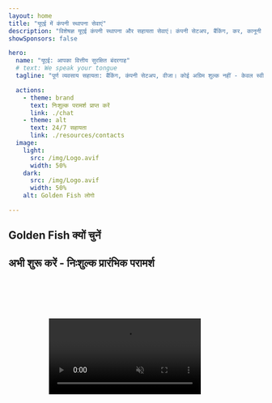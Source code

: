 ```yaml
---
layout: home
title: "यूएई में कंपनी स्थापना सेवाएं"
description: "विशेषज्ञ यूएई कंपनी स्थापना और सहायता सेवाएं। कंपनी सेटअप, बैंकिंग, कर, कानूनी और वीजा समाधान। आपके व्यवसायिक सपनों को साकार करना।"
showSponsors: false

hero:
  name: "यूएई: आपका वित्तीय सुरक्षित बंदरगाह"
  # text: We speak your tongue
  tagline: "पूर्ण व्यवसाय सहायता: बैंकिंग, कंपनी सेटअप, वीजा। कोई अग्रिम शुल्क नहीं - केवल स्वीकृति के बाद भुगतान करें।"

  actions:
    - theme: brand
      text: निःशुल्क परामर्श प्राप्त करें
      link: ./chat
    - theme: alt
      text: 24/7 सहायता
      link: ./resources/contacts
  image:
    light:
      src: /img/Logo.avif
      width: 50%
    dark:
      src: /img/Logo.avif
      width: 50%
    alt: Golden Fish लोगो

---
```


<FeatureCards :features="[
  {
    title: 'बैंक खाता खोलना',
    details: 'यूएई के विश्वसनीय बैंकों के साथ आसानी से व्यवसायिक या व्यक्तिगत बैंक खाते खोलें।',
    items: [
      'गारंटीकृत कॉर्पोरेट बैंक खाता स्वीकृति',
      '90% सफलता दर',
      '**कोई अग्रिम शुल्क नहीं** - केवल स्वीकृति के बाद भुगतान करें',
    ],
    linkText: 'और पढ़ें',
    link: './uae-business/offer/banking/',
    icon: {
      light: '/img/iStock-2153786564.avif',
      dark: '/img/iStock-2166793628.avif',
      alt: 'बैंकिंग सेवाएं'
    }
  },
  {
    title: 'Golden Visa और निवास',
    details: 'सरल आवेदन प्रक्रिया के साथ दीर्घकालिक निवास के लिए यूएई **Golden Visa** प्राप्त करें।',
    items: [
      '**हर 6 महीने में यूएई में प्रवेश की आवश्यकता नहीं**',
      '98% सफलता दर',
      '**कोई अग्रिम शुल्क नहीं** - केवल स्वीकृति के बाद भुगतान करें',
    ],
    linkText: 'और पढ़ें',
    link: './uae-business/offer/golden-visa/',
    icon: {
      light: '/img/iStock-1312241253.avif',
      dark: '/img/ILONMASKID.webp',
      alt: 'वीजा सेवाएं'
    }
  },
  {
    title: 'कंपनी स्थापना मार्गदर्शिका',
    details: 'Free Zone, Offshore, Mainland, शाखा में कंपनियां स्थापित करने की पूर्ण मार्गदर्शिका।',
    items: [
      'Free Zones और Mainland में **100% विदेशी स्वामित्व** उपलब्ध',
      'कम कर दरें - केवल 9% कॉर्पोरेट कर',
      'कोई मुद्रा नियंत्रण नहीं - आसान पूंजी प्रत्यावर्तन'
    ],
    linkText: 'और पढ़ें',
    link: './uae-business/company-registration/overview',
    icon: {
      light: '/img/iStock-2051326997.avif',
      dark: '/img/iStock-1448478309.jpg',
      alt: 'कंपनी स्थापना मार्गदर्शिका'
    }
  },
]" />

<FeatureCards :features="[
  {
    title: 'अनुपालन सेवाएं',
    details: 'हमारे विशेषज्ञ आपको ESR रिपोर्ट और UBO फाइलिंग सहित जटिल यूएई नियामक आवश्यकताओं के माध्यम से मार्गदर्शन करते हैं।',
    items: [],
    linkText: 'और पढ़ें',
    link: './uae-business/company-registration/ubo',
    icon: {
      light: '/img/iStock-1299393716.avif',
      dark: '/img/iStock-2149731304.avif',
      alt: 'अनुपालन सेवाएं'
    }
  },
  {
    title: 'कॉर्पोरेट कर और VAT',
    details: 'Federal Tax Authority (FTA) के साथ कॉर्पोरेट कर और VAT दायित्वों के अनुपालन को सुनिश्चित करने वाली विशेषज्ञ सलाह।',
    items: [],
    linkText: 'और पढ़ें',
    link: './uae-business/company-registration/accounting-legal',
    icon: {
      light: '/img/iStock-1018285934.avif',
      dark: '/img/iStock-584576538.avif',
      alt: 'कर सेवाएं'
    }
  },
  {
    title: 'कानूनी सेवाएं',
    details: 'कानूनी टीम M&As, कॉर्पोरेट पुनर्गठन, वित्तपोषण और विवाद समाधान के संबंध में यूएई के कानूनों पर सलाह देती है।',
    items: [],
    linkText: 'और पढ़ें',
    link: './uae-business/company-registration/Protect-Your-Business',
    icon: {
      light: '/img/iStock-650045508.avif',
      dark: '/img/iStock-1498627598.avif',
      alt: 'कानूनी सेवाएं'
    }
  },
  {
    title: 'लेखा और वेतन',
    details: 'हमारे लेखाकार वित्त का प्रबंधन करते हैं, बुककीपिंग, समाधान, वेतन और ऑडिट सहायता प्रदान करते हैं, भर्ती लागत बचाते हैं।',
    items: [],
    linkText: 'और पढ़ें',
    link: './resources/contacts',
    icon: {
      light: '/img/iStock-1022793868.avif',
      dark: '/img/iStock-1320130292.jpg',
      alt: 'लेखा सेवाएं'
    }
  },
]" />

## Golden Fish क्यों चुनें

<BenefitsList :features="[
{
 icon: '💰',
 title: 'सफलता-आधारित शुल्क',
 text: '**कोई अग्रिम शुल्क नहीं - केवल स्वीकृति के बाद भुगतान करें।** पूरी पारदर्शिता के साथ कोई छिपी लागत नहीं।'
},
{
 icon: '🔄',
 title: 'कई समाधान',
 text: 'स्थानीय और अंतरराष्ट्रीय बैंकों तक पहुंच। प्राथमिक आवेदन अस्वीकृत होने पर वैकल्पिक विकल्प।'
},
{
 icon: '🏦',
 title: 'बैंक संबंध',
 text: 'प्रमुख UAE और अंतरराष्ट्रीय बैंकों के साथ मजबूत साझेदारी। स्वीकृति की संभावनाओं को अधिकतम करने के लिए कई बैंकों में आवेदन।'
},
{
 icon: '📊',
 title: 'पूर्ण प्रबंधन',
 text: 'दस्तावेज़ीकरण से लेकर खाता सक्रियण तक एंड-टू-एंड हैंडलिंग, साप्ताहिक प्रगति अपडेट और सीधा बैंक संवाद।'
},
{
 icon: '📝',
 title: 'पेशेवर दस्तावेज़ीकरण',
 text: 'हमारी टीम व्यापक व्यवसाय योजनाएं तैयार करती है और सभी अनुपालन दस्तावेज़ों को संभालती है।'
},
{
 icon: '🤝',
 title: 'निरंतर सहायता',
 text: 'खाता खोलने के बाद बैंकिंग संचालन और अनुपालन आवश्यकताओं के साथ निरंतर सहायता।'
}
]" />

## अभी शुरू करें - निःशुल्क प्रारंभिक परामर्श

<div id="contact-form"></div>

<video  autoplay muted playsinline style="padding: 80px" >
  <source src="/img/iStock-2185906461.mp4" type="video/mp4">
</video>

<ContactFormModal formName="Home page" buttonText="निःशुल्क परामर्श प्राप्त करें" 
:services="['📝 Company registration', '🏧 Opening bank accounts', '🪪 EID & Golden Visa', 'Other Services']"/>

<!-- <br>

# सफलता की कहानियां

<br>

<ImageGrid :images="[
  { src: '/img/iStock-1945498989.avif', href: './immigration.md', alt: 'यूएई आव्रजन' },
  { src: '/img/iStock-1965736217.avif', href: './immigration.md', alt: 'यूएई आव्रजन' },
]"/> -->